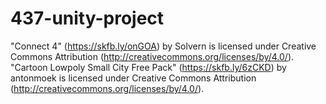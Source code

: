 # 437-unity-project

"Connect 4" (https://skfb.ly/onGOA) by Solvern is licensed under Creative Commons Attribution (http://creativecommons.org/licenses/by/4.0/).
"Cartoon Lowpoly Small City Free Pack" (https://skfb.ly/6zCKD) by antonmoek is licensed under Creative Commons Attribution (http://creativecommons.org/licenses/by/4.0/).
